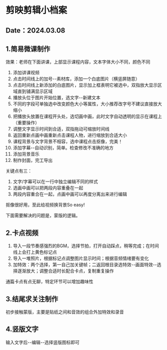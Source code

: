 # 剪映剪辑小档案
Date：2024.03.08
---

## 1.简易微课制作
效果：老师在下面讲课，上部显示课程内容，文本字体大小不同，颜色不同

1. 添加讲课视频
2. 点击时间线上的加号--素材库，添加一个白底图片（横竖屏随意）
3. 点击时间线上新添加的白底图片，显示加上框表明它被选中，双指放大显示区域直到铺满显示区域
4. 播放头位于图片开始位置，选文字--新建文本
5. 不同的字段可单独选中改变颜色大小等属性，大小推荐改字号不建议直接放大缩小
6. 把播放头放置在课程开头处，选切画中画，此时文字自动透明的显示在课程上（重要操作）
7. 调整文字显示时间到合适，双指拖动可缩放时间线
8. 返回重新点画中画重新点击课程人物，进行缩放到合适大小
9. 课程背景与文字背景不相容，选中课程点击抠像，完美！
10. 添加字幕--自动识别，简单。检查修改不准确的地方
11. 添加背景音乐
12. 制作封面，完工导出

关键点有三：
1. 文字/字幕可以在一行中独立编辑不同的样式
2. 选画中画可以把两段内容重叠在一起
3. 两段内容重合在一起，点画中画可以再度分离出来进行编辑

抠像很好用，至此给视频换背景So easy!

下面需要解决的问题是，蒙版的逻辑。

## 2.卡点视频
1. 导入一段节奏感强烈的BGM，选择节拍，打开自动踩点，稍等完成；在时间线上会打上黄色标记点
2. 导入一堆照片，根据标记点调整图片显示时间；根据音频情绪要有变化
3. 加特效：两个选择，第一自己加关键帧；二返回根目录选特效--画面特效--选择逐渐放大；调整合适时长配合卡点，复制重复操作

通篇卡点有点无聊，特定环节可以增加趣味性

## 3.结尾求关注制作
初步接触蒙版，主要是贴纸之间和音效的组合外加特效和录音

## 4.竖版文字
输入文字后--编辑--选择竖版图标即可

